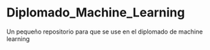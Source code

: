 # Diplomado_Machine_Learning
Un pequeño repositorio para que se use en el diplomado de machine learning

